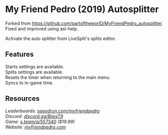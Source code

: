 # My Friend Pedro (2019) Autosplitter

Forked from https://github.com/partoftheworlD/MyFriendPedro_autosplitter. Fixed and improved using asl-help.

Activate the auto splitter from LiveSplit's splits editor.

## Features
Starts settings are available.  
Splits settings are available.  
Resets the timer when returning to the main menu.  
Syncs to in-game time.

## Resources
*Leaderboards: [speedrun.com/myfriendpedro](https://speedrun.com/myfriendpedro)*  
*Discord: [discord.gg/BjjpsT9](https://discord.gg/BjjpsT9)*  
*Game: [s.team/a/557340](https://s.team/a/557340) ($19.99)*  
*Website: [myfriendpedro.com](https://myfriendpedro.com)*
